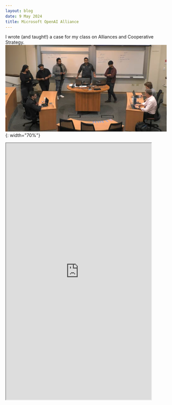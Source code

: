 ```yaml
---
layout: blog
date: 9 May 2024
title: Microsoft OpenAI Alliance
---
```

I wrote (and taught!) a case for my class on Alliances and Cooperative Strategy.
![](/projects/misc_images/alliances_teaching.png){: width="70%"}
<iframe src="https://drive.google.com/file/d/1Avtzip-DG-DIfiL7RU1eOv14vhpcfRUX/preview" width="90%" height="800" allow="autoplay"></iframe>